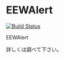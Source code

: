 # EEWAlert
[![Build Status](https://travis-ci.org/ittekikun/EEWAlert.svg?branch=master)](https://travis-ci.org/ittekikun/EEWAlert)

EEWAlert  
  
詳しくは調べて下さい。  
